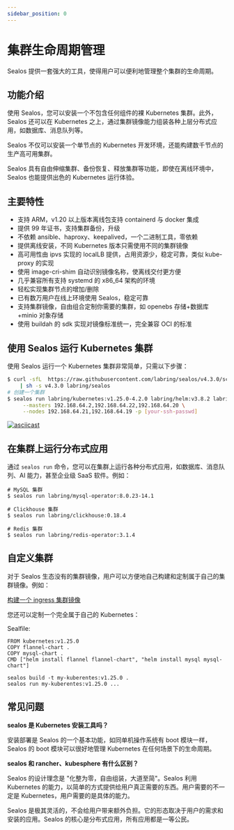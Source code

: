 ```yaml
---
sidebar_position: 0
---
```


# 集群生命周期管理

Sealos 提供一套强大的工具，使得用户可以便利地管理整个集群的生命周期。

## 功能介绍

使用 Sealos，您可以安装一个不包含任何组件的裸 Kubernetes 集群。此外，Sealos 还可以在 Kubernetes 之上，通过集群镜像能力组装各种上层分布式应用，如数据库、消息队列等。

Sealos 不仅可以安装一个单节点的 Kubernetes 开发环境，还能构建数千节点的生产高可用集群。

Sealos 具有自由伸缩集群、备份恢复、释放集群等功能，即使在离线环境中，Sealos 也能提供出色的 Kubernetes 运行体验。

## 主要特性

- 支持 ARM，v1.20 以上版本离线包支持 containerd 与 docker 集成
- 提供 99 年证书，支持集群备份，升级
- 不依赖 ansible、haproxy、keepalived，一个二进制工具，零依赖
- 提供离线安装，不同 Kubernetes 版本只需使用不同的集群镜像
- 高可用性由 ipvs 实现的 localLB 提供，占用资源少，稳定可靠，类似 kube-proxy 的实现
- 使用 image-cri-shim 自动识别镜像名称，使离线交付更方便
- 几乎兼容所有支持 systemd 的 x86_64 架构的环境
- 轻松实现集群节点的增加/删除
- 已有数万用户在线上环境使用 Sealos，稳定可靠
- 支持集群镜像，自由组合定制你需要的集群，如 openebs 存储+数据库+minio 对象存储
- 使用 buildah 的 sdk 实现对镜像标准统一，完全兼容 OCI 的标准

## 使用 Sealos 运行 Kubernetes 集群

使用 Sealos 运行一个 Kubernetes 集群非常简单，只需以下步骤：

```bash
$ curl -sfL  https://raw.githubusercontent.com/labring/sealos/v4.3.0/scripts/install.sh \
    | sh -s v4.3.0 labring/sealos
# 创建一个集群
$ sealos run labring/kubernetes:v1.25.0-4.2.0 labring/helm:v3.8.2 labring/calico:v3.24.1 \
     --masters 192.168.64.2,192.168.64.22,192.168.64.20 \
     --nodes 192.168.64.21,192.168.64.19 -p [your-ssh-passwd]
```

[![asciicast](https://asciinema.org/a/519263.svg)](https://asciinema.org/a/519263?speed=3)

## 在集群上运行分布式应用

通过 `sealos run` 命令，您可以在集群上运行各种分布式应用，如数据库、消息队列、AI 能力，甚至企业级 SaaS 软件。例如：

```shell
# MySQL 集群
$ sealos run labring/mysql-operator:8.0.23-14.1

# Clickhouse 集群
$ sealos run labring/clickhouse:0.18.4

# Redis 集群
$ sealos run labring/redis-operator:3.1.4
```

## 自定义集群

对于 Sealos 生态没有的集群镜像，用户可以方便地自己构建和定制属于自己的集群镜像。例如：

[构建一个 ingress 集群镜像](https://docs.sealos.io/docs/lifecycle-management/quick-start/build-ingress-cluster-image)

您还可以定制一个完全属于自己的 Kubernetes：

Sealfile:

```shell
FROM kubernetes:v1.25.0
COPY flannel-chart .
COPY mysql-chart .
CMD ["helm install flannel flannel-chart", "helm install mysql mysql-chart"]
```

```shell
sealos build -t my-kuberentes:v1.25.0 .
sealos run my-kuberentes:v1.25.0 ...
```

## 常见问题

**sealos 是 Kubernetes 安装工具吗？**

安装部署是 Sealos 的一个基本功能，如同单机操作系统有 boot 模块一样，Sealos 的 boot 模块可以很好地管理 Kubernetes 在任何场景下的生命周期。

**sealos 和 rancher、kubesphere 有什么区别？**

Sealos 的设计理念是 "化整为零，自由组装，大道至简"。Sealos 利用 Kubernetes 的能力，以简单的方式提供给用户真正需要的东西。用户需要的不一定是 Kubernetes，用户需要的是具体的能力。

Sealos 是极其灵活的，不会给用户带来额外负担。它的形态取决于用户的需求和安装的应用。Sealos 的核心是分布式应用，所有应用都是一等公民。
